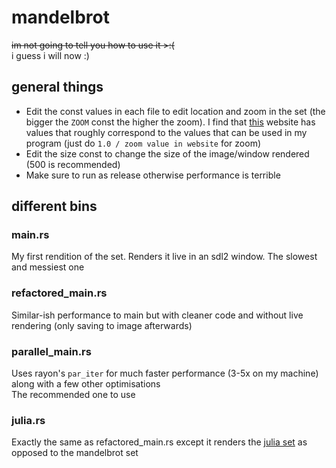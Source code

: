 # mandelbrot
~~im not going to tell you how to use it >:(~~\
i guess i will now :)

## general things
- Edit the const values in each file to edit location and zoom in the set (the bigger the `ZOOM` const the higher the zoom).
I find that [this](http://www.cuug.ab.ca/dewara/mandelbrot/) website has values that roughly correspond to the values that can be used in my program
(just do `1.0 / zoom value in website` for zoom)
- Edit the size const to change the size of the image/window rendered (500 is recommended)
- Make sure to run as release otherwise performance is terrible

## different bins
### main.rs
My first rendition of the set. Renders it live in an sdl2 window. The slowest and messiest one

### refactored_main.rs
Similar-ish performance to main but with cleaner code and without live rendering (only saving to image afterwards)

### parallel_main.rs
Uses rayon's `par_iter` for much faster performance (3-5x on my machine) along with a few other optimisations\
The recommended one to use

### julia.rs
Exactly the same as refactored_main.rs except it renders the [julia set](https://en.wikipedia.org/wiki/Julia_set) as opposed to the mandelbrot set